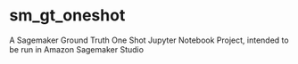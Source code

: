 # sm_gt_oneshot
A Sagemaker Ground Truth One Shot Jupyter Notebook Project, intended to be run in Amazon Sagemaker Studio

